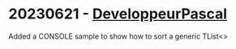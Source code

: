 # 20230621 - [DeveloppeurPascal](https://github.com/DeveloppeurPascal)

Added a CONSOLE sample to show how to sort a generic TList<>

